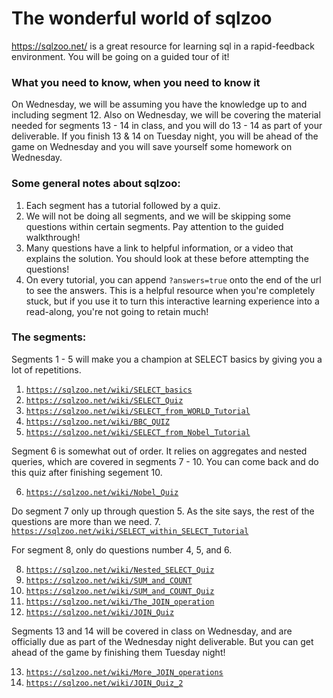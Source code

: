# The wonderful world of sqlzoo

https://sqlzoo.net/ is a great resource for learning sql in a rapid-feedback environment. You will be going on a guided tour of it!

### What you need to know, when you need to know it

On Wednesday, we will be assuming you have the knowledge up to and including segment 12. Also on Wednesday, we will be covering the material needed for segments 13 - 14 in class, and you will do 13 - 14 as part of your deliverable. If you finish 13 & 14 on Tuesday night, you will be ahead of the game on Wednesday and you will save yourself some homework on Wednesday.

### Some general notes about sqlzoo:

1. Each segment has a tutorial followed by a quiz.
1. We will not be doing all segments, and we will be skipping some questions within certain segments. Pay attention to the guided walkthrough!
1. Many questions have a link to helpful information, or a video that explains the solution. You should look at these before attempting the questions!
1. On every tutorial, you can append `?answers=true` onto the end of the url to see the answers. This is a helpful resource when you're completely stuck, but if you use it to turn this interactive learning experience into a read-along, you're not going to retain much!

### The segments:

Segments 1 - 5 will make you a champion at SELECT basics by giving you a lot of repetitions.

1. [`https://sqlzoo.net/wiki/SELECT_basics`](https://sqlzoo.net/wiki/SELECT_basics)
2. [`https://sqlzoo.net/wiki/SELECT_Quiz`](https://sqlzoo.net/wiki/SELECT_Quiz)
3. [`https://sqlzoo.net/wiki/SELECT_from_WORLD_Tutorial`](https://sqlzoo.net/wiki/SELECT_from_WORLD_Tutorial)
4. [`https://sqlzoo.net/wiki/BBC_QUIZ`](https://sqlzoo.net/wiki/BBC_QUIZ)
5. [`https://sqlzoo.net/wiki/SELECT_from_Nobel_Tutorial`](https://sqlzoo.net/wiki/SELECT_from_Nobel_Tutorial)

Segment 6 is somewhat out of order. It relies on aggregates and nested queries, which are covered in segments 7 - 10. You can come back and do this quiz after finishing segement 10.

6. [`https://sqlzoo.net/wiki/Nobel_Quiz`](https://sqlzoo.net/wiki/Nobel_Quiz)

Do segment 7 only up through question 5. As the site says, the rest of the questions are more than we need. 7. [`https://sqlzoo.net/wiki/SELECT_within_SELECT_Tutorial`](https://sqlzoo.net/wiki/SELECT_within_SELECT_Tutorial)

For segment 8, only do questions number 4, 5, and 6.

8. [`https://sqlzoo.net/wiki/Nested_SELECT_Quiz`](https://sqlzoo.net/wiki/Nested_SELECT_Quiz)
9. [`https://sqlzoo.net/wiki/SUM_and_COUNT`](https://sqlzoo.net/wiki/SUM_and_COUNT)
10. [`https://sqlzoo.net/wiki/SUM_and_COUNT_Quiz`](https://sqlzoo.net/wiki/SUM_and_COUNT_Quiz)
11. [`https://sqlzoo.net/wiki/The_JOIN_operation`](https://sqlzoo.net/wiki/The_JOIN_operation)
12. [`https://sqlzoo.net/wiki/JOIN_Quiz`](https://sqlzoo.net/wiki/JOIN_Quiz)

Segments 13 and 14 will be covered in class on Wednesday, and are officially due as part of the Wednesday night deliverable. But you can get ahead of the game by finishing them Tuesday night!

13. [`https://sqlzoo.net/wiki/More_JOIN_operations`](https://sqlzoo.net/wiki/More_JOIN_operations)
14. [`https://sqlzoo.net/wiki/JOIN_Quiz_2`](https://sqlzoo.net/wiki/JOIN_Quiz_2)
